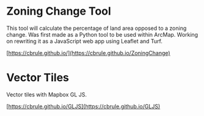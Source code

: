 # Zoning Change Tool
This tool will calculate the percentage of land area opposed to a zoning change. Was first made as a Python tool to be used within ArcMap. Working on rewriting it as a JavaScript web app using Leaflet and Turf.

[https://cbrule.github.io/](https://cbrule.github.io/ZoningChange)


# Vector Tiles
Vector tiles with Mapbox GL JS.

[https://cbrule.github.io/GLJS](https://cbrule.github.io/GLJS)
